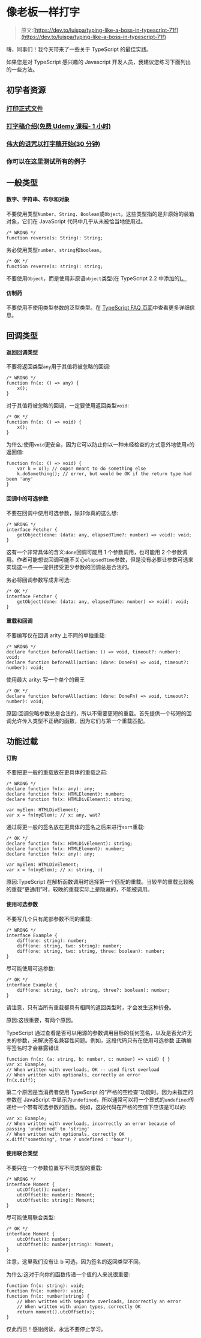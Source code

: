 # 像老板一样打字

> 原文:[https://dev.to/luispa/typing-like-a-boss-in-typescript-71f](https://dev.to/luispa/typing-like-a-boss-in-typescript-71f)

嗨，同事们！我今天带来了一些关于 TypeScript 的最佳实践。

如果您是对 TypeScript 感兴趣的 Javascript 开发人员，我建议您练习下面列出的一些方法。

## 初学者资源

### [打印正式文件](https://www.typescriptlang.org/docs/home.html)

### [打字稿介绍(免费 Udemy 课程- 1 小时)](https://www.udemy.com/typescript/learn/v4/overview)

### [伟大的诅咒以打字稿开始(30 分钟)](https://tutorialzine.com/2016/07/learn-typescript-in-30-minutes)

### 你可以在这里测试所有的例子

## 一般类型

#### 数字、字符串、布尔和对象

不要使用类型`Number`、`String`、`Boolean`或`Object`。这些类型指的是非原始的装箱对象，它们在 JavaScript 代码中几乎从未被恰当地使用过。

```
/* WRONG */
function reverse(s: String): String; 
```

务必使用类型`number`、`string`和`boolean`。

```
/* OK */
function reverse(s: string): string; 
```

不要使用`Object`，而是使用非原语`object`类型(在 TypeScript 2.2 中添加的[)。](https://www.typescriptlang.org/docs/handbook/release-notes/typescript-2-2.html#object-type)

#### 仿制药

不要使用不使用类型参数的泛型类型。在 [TypeScript FAQ 页面](https://github.com/Microsoft/TypeScript/wiki/FAQ#why-doesnt-type-inference-work-on-this-interface-interface-foot---)中查看更多详细信息。

## 回调类型

#### 返回回调类型

不要将返回类型`any`用于其值将被忽略的回调:

```
/* WRONG */
function fn(x: () => any) {
    x();
} 
```

对于其值将被忽略的回调，一定要使用返回类型`void`:

```
/* OK */
function fn(x: () => void) {
    x();
} 
```

为什么:使用`void`更安全，因为它可以防止你以一种未经检查的方式意外地使用`x`的返回值:

```
function fn(x: () => void) {
    var k = x(); // oops! meant to do something else
    k.doSomething(); // error, but would be OK if the return type had been 'any'
} 
```

#### 回调中的可选参数

不要在回调中使用可选参数，除非你真的这么想:

```
/* WRONG */
interface Fetcher {
    getObject(done: (data: any, elapsedTime?: number) => void): void;
} 
```

这有一个非常具体的含义:`done`回调可能用 1 个参数调用，也可能用 2 个参数调用。作者可能想说回调可能不关心`elapsedTime`参数，但是没有必要让参数可选来实现这一点——提供接受更少参数的回调总是合法的。

务必将回调参数写成非可选:

```
/* OK */
interface Fetcher {
    getObject(done: (data: any, elapsedTime: number) => void): void;
} 
```

#### 重载和回调

不要编写仅在回调 arity 上不同的单独重载:

```
/* WRONG */
declare function beforeAll(action: () => void, timeout?: number): void;
declare function beforeAll(action: (done: DoneFn) => void, timeout?: number): void; 
```

使用最大 arity:
写一个单个的霸王

```
/* OK */
declare function beforeAll(action: (done: DoneFn) => void, timeout?: number): void; 
```

原因:回调忽略参数总是合法的，所以不需要更短的重载。首先提供一个较短的回调允许传入类型不正确的函数，因为它们与第一个重载匹配。

## 功能过载

#### 订购

不要把更一般的重载放在更具体的重载之前:

```
/* WRONG */
declare function fn(x: any): any;
declare function fn(x: HTMLElement): number;
declare function fn(x: HTMLDivElement): string;

var myElem: HTMLDivElement;
var x = fn(myElem); // x: any, wat? 
```

通过将更一般的签名放在更具体的签名之后来进行`sort`重载:

```
/* OK */
declare function fn(x: HTMLDivElement): string;
declare function fn(x: HTMLElement): number;
declare function fn(x: any): any;

var myElem: HTMLDivElement;
var x = fn(myElem); // x: string, :) 
```

原因:TypeScript 在解析函数调用时选择第一个匹配的重载。当较早的重载比较晚的重载“更通用”时，较晚的重载实际上是隐藏的，不能被调用。

#### 使用可选参数

不要写几个只有尾部参数不同的重载:

```
/* WRONG */
interface Example {
    diff(one: string): number;
    diff(one: string, two: string): number;
    diff(one: string, two: string, three: boolean): number;
} 
```

尽可能使用可选参数:

```
/* OK */
interface Example {
    diff(one: string, two?: string, three?: boolean): number;
} 
```

请注意，只有当所有重载都具有相同的返回类型时，才会发生这种折叠。

原因:这很重要，有两个原因。

TypeScript 通过查看是否可以用源的参数调用目标的任何签名，以及是否允许无关的参数，来解决签名兼容性问题。例如，这段代码只有在使用可选参数
正确编写签名时才会暴露错误

```
function fn(x: (a: string, b: number, c: number) => void) { }
var x: Example;
// When written with overloads, OK -- used first overload
// When written with optionals, correctly an error
fn(x.diff); 
```

第二个原因是当消费者使用 TypeScript 的“严格的空检查”功能时。因为未指定的参数在 JavaScript 中显示为`undefined`，所以通常可以将一个显式的`undefined`传递给一个带有可选参数的函数。例如，这段代码在严格的空值下应该是可以的:

```
var x: Example;
// When written with overloads, incorrectly an error because of passing 'undefined' to 'string'
// When written with optionals, correctly OK
x.diff("something", true ? undefined : "hour"); 
```

#### 使用联合类型

不要只在一个参数位置写不同类型的重载:

```
/* WRONG */
interface Moment {
    utcOffset(): number;
    utcOffset(b: number): Moment;
    utcOffset(b: string): Moment;
} 
```

尽可能使用联合类型:

```
/* OK */
interface Moment {
    utcOffset(): number;
    utcOffset(b: number|string): Moment;
} 
```

注意，这里我们没有让 b 可选，因为签名的返回类型不同。

为什么:这对于向你的函数传递一个值的人来说很重要:

```
function fn(x: string): void;
function fn(x: number): void;
function fn(x: number|string) {
    // When written with separate overloads, incorrectly an error
    // When written with union types, correctly OK
    return moment().utcOffset(x);
} 
```

仅此而已！感谢阅读，永远不要停止学习。